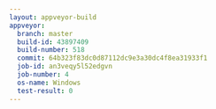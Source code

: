 ```yaml
---
layout: appveyor-build
appveyor:
  branch: master
  build-id: 43897409
  build-number: 518
  commit: 64b323f83dc0d87112dc9e3a30dc4f8ea31933f1
  job-id: an3veqy5l52edgvn
  job-number: 4
  os-name: Windows
  test-result: 0
---
```

